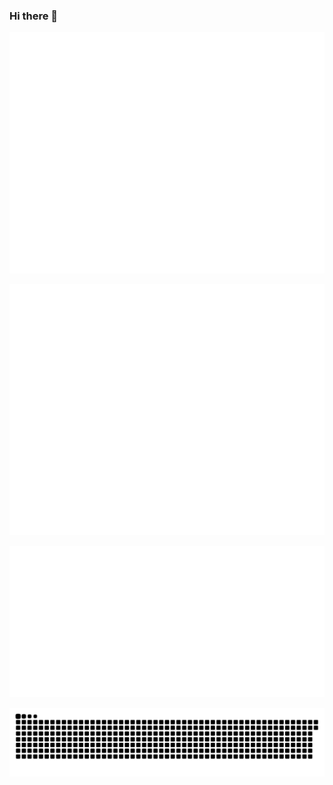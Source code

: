 ### Hi there 👋

![Metrics](/github-metrics.svg)

![Calendar](/metrics.plugin.calendar.full.svg)

![Wakatime](/metrics.plugin.wakatime.svg)

![Snake](/github-contribution-grid-snake-dark.svg)
